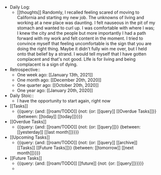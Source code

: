 - Daily Log:
    - [[thoughts]] Randomly, I recalled feeling scared of moving to California and starting my new job. The unknowns of living and working at a new place was daunting. I felt nauseous in the pit of my stomach and wanted to curl up. I was comfortable with where I was; I knew the city and the people but more importantly I had a path forward with my work and felt content in the moment. I tried to convince myself that feeling uncomfortable is the sign that you are doing the right thing. Maybe it didn't fully win me over, but I held onto that belief by a strand. I would tell myself that I have gotten complacent and that's not good. LIfe is for living and being complacent is a sign of dying.
- Retrospective::
    - One week ago: [[January 13th, 2021]]
    - One month ago: [[December 20th, 2020]]
    - One quarter ago: [[October 20th, 2020]]
    - One year ago: [[January 20th, 2020]]
- Daily Stoic::
    - I have the opportunity to start again, right now
- [[Tasks]]
    - {{query: {and: [[roam/TODO]] {not: {or: [[query]] [[Overdue Tasks]]}} {between: [[today]] [[today]]}}}}
- [[Overdue Tasks]]
    - {{query: {and: [[roam/TODO]] {not: {or: [[query]]}} {between: [[yesterday]] [[last month]]}}}}
- [[Upcoming Tasks]]
    - {{query: {and: [[roam/TODO]] {not: {or: [[query]] [[archive]] [[Tasks]] [[Future Tasks]]}} {between: [[tomorrow]] [[next month]]}}}}
- [[Future Tasks]]
    - {{query: {and: [[roam/TODO]] [[future]] {not: {or: [[query]]}}}}}
    - 
